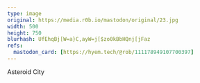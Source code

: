```yaml
---
type: image
original: https://media.r0b.io/mastodon/original/23.jpg
width: 500
height: 750
blurhash: UfEhqBj[W=a}C,ayW=j[$zo0kBbHQnj[jFaz
refs:
  mastodon_card: [https://hyem.tech/@rob/111178949107700397]
---
```


Asteroid City

